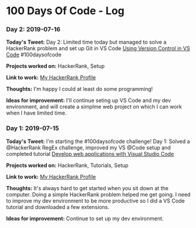 # 100 Days Of Code - Log

### Day 2: 2019-07-16

**Today's Tweet:** Day 2: Limited time today but managed to solve a HackerRank problem and set up Git in VS Code [Using Version Control in VS Code](https://code.visualstudio.com/docs/editor/versioncontrol) #100daysofcode

**Projects worked on:** HackerRank, Setup

**Link to work:** [My HackerRank Profile](https://www.hackerrank.com/SimonRhe)

**Thoughts:** I'm happy I could at least do some programming! 

**Ideas for improvement:** I'll continue seting up VS Code and my dev environment, and will create a simplme web project on which I can work when I have limited time. 


### Day 1: 2019-07-15

**Today's Tweet:** I'm starting the #100daysofcode challenge! Day 1: Solved a @HackerRank RegEx challenge, improved my VS @Code setup and completed tutorial [Develop web applications with Visual Studio Code](https://docs.microsoft.com/en-us/learn/modules/develop-web-apps-with-vs-code/)

**Projects worked on:** HackerRank, Tutorials, Setup

**Link to work:** [My HackerRank Profile](https://www.hackerrank.com/SimonRhe)

**Thoughts:** It's always hard to get started when you sit down at the computer. Doing a simple HackerRank problem helped me get going. I need to improve my dev environment to be more productive so I did a VS Code tutorial and downloaded a few extensions.

**Ideas for improvement:** Continue to set up my dev environment.


